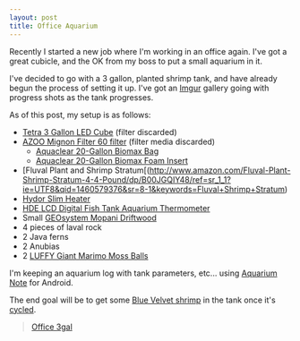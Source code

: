 ```yaml
---
layout: post
title: Office Aquarium
---
```


Recently I started a new job where I'm working in an office again. I've got a great cubicle, and the OK from my boss to put a small aquarium in it.

I've decided to go with a 3 gallon, planted shrimp tank, and have already begun the process of setting it up. I've got an [Imgur](http://imgur.com/a/8ScPd) gallery going with progress shots as the tank progresses.

As of this post, my setup is as follows:

* [Tetra 3 Gallon LED Cube](http://www.amazon.com/Tetra-29095-Cube-Aquarium-3-Gallon/dp/B008CA7W7E/ref=sr_1_1?ie=UTF8&qid=1457490874&sr=8-1&keywords=tetra+3+gallon+cube) (filter discarded)
* [AZOO Mignon Filter 60 filter](http://www.amazon.com/AZOO-AZ13097-Mignon-Filter-60/dp/B005VEWCMO) (filter media discarded)
  * [Aquaclear 20-Gallon Biomax Bag](http://www.amazon.com/Aqua-Clear-A1370-Aquaclear-20-Gallon/dp/B0006JLO5K/ref=cm_cr_dp_asin_lnk)
  * [Aquaclear 20-Gallon Biomax Foam Insert](http://www.amazon.com/Aquaclear-20-Gallon-Foam-Inserts-3-Pack/dp/B0002AQK48/ref=cm_cr_dp_asin_lnk)
* [Fluval Plant and Shrimp Stratum[(http://www.amazon.com/Fluval-Plant-Shrimp-Stratum-4-4-Pound/dp/B00JGQIY48/ref=sr_1_1?ie=UTF8&qid=1460579376&sr=8-1&keywords=Fluval+Shrimp+Stratum)
* [Hydor Slim Heater](http://www.amazon.com/Hydor-7-5w-Heater-Bettas-Bowls/dp/B006JVQ67K/ref=cm_cr_dp_asin_lnk)
* [HDE LCD Digital Fish Tank Aquarium Thermometer](http://www.amazon.com/gp/product/B00GR0LKN8?psc=1&redirect=true&ref_=oh_aui_detailpage_o02_s00)
* Small [GEOsystem Mopani Driftwood](http://www.amazon.com/GEOsystem-11817-Mopani-Driftwood-Small/dp/B001URR3CA/ref=sr_1_8?ie=UTF8&qid=1457491033&sr=8-8&keywords=mopani+wood)
* 4 pieces of laval rock
* 2 Java ferns
* 2 Anubias
* 2 [LUFFY Giant Marimo Moss Balls](http://www.amazon.com/gp/product/B00LVRRROS?psc=1&redirect=true&ref_=oh_aui_detailpage_o01_s00)

I'm keeping an aquarium log with tank parameters, etc... using [Aquarium Note](https://play.google.com/store/apps/details?id=com.dyhwang.aquariumnote&hl=en) for Android.

The end goal will be to get some [Blue Velvet shrimp](http://www.aquaeden.co.uk/blue_velvet_shrimp.html) in the tank once it's [cycled](http://www.fishlore.com/NitrogenCycle.htm).

<blockquote class="imgur-embed-pub" lang="en" data-id="a/8ScPd"><a href="//imgur.com/a/8ScPd">Office 3gal</a></blockquote><script async src="//s.imgur.com/min/embed.js" charset="utf-8"></script>
